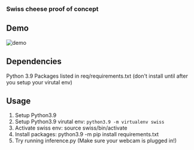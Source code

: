 ### Swiss cheese proof of concept

## Demo 
![demo](demo/demo.gif)

## Dependencies

Python 3.9
Packages listed in req/requirements.txt (don't install until after you setup your virutal env)

## Usage

1. Setup Python3.9
2. Setup Python3.9 virutal env: ```python3.9 -m virtualenv swiss```
3. Activate swiss env: source swiss/bin/activate
4. Install packages: python3.9 -m pip install requirements.txt
5. Try running inference.py (Make sure your webcam is plugged in!)
